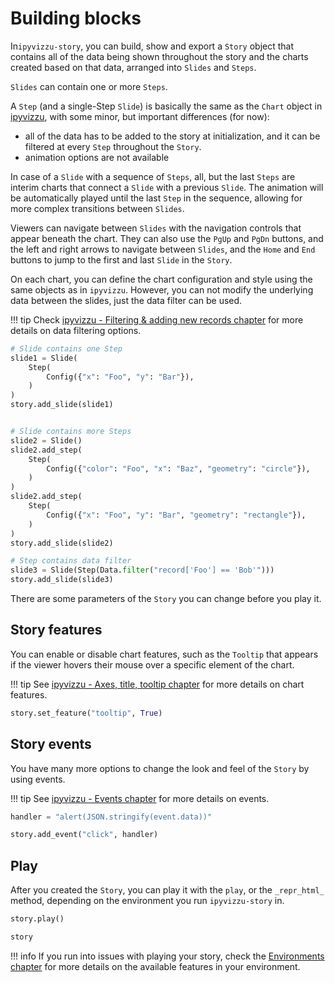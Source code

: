 # Building blocks

In`ipyvizzu-story`, you can build, show and export a `Story` object that
contains all of the data being shown throughout the story and the charts created
based on that data, arranged into `Slides` and `Steps`.

`Slides` can contain one or more `Steps`.

A `Step` (and a single-Step `Slide`) is basically the same as the `Chart` object
in [ipyvizzu](https://ipyvizzu.vizzuhq.com/latest/tutorial/), with some minor,
but important differences (for now):

- all of the data has to be added to the story at initialization, and it can be
  filtered at every `Step` throughout the `Story`.
- animation options are not available

In case of a `Slide` with a sequence of `Steps`, all, but the last `Steps` are
interim charts that connect a `Slide` with a previous `Slide`. The animation
will be automatically played until the last `Step` in the sequence, allowing for
more complex transitions between `Slides`.

Viewers can navigate between `Slides` with the navigation controls that appear
beneath the chart. They can also use the `PgUp` and `PgDn` buttons, and the left
and right arrows to navigate between `Slides`, and the `Home` and `End` buttons
to jump to the first and last `Slide` in the `Story`.

On each chart, you can define the chart configuration and style using the same
objects as in `ipyvizzu`. However, you can not modify the underlying data
between the slides, just the data filter can be used.

!!! tip
    Check
    [ipyvizzu - Filtering & adding new records chapter](https://ipyvizzu.vizzuhq.com/latest/tutorial/filter_add_new_records/)
    for more details on data filtering options.

```python
# Slide contains one Step
slide1 = Slide(
    Step(
        Config({"x": "Foo", "y": "Bar"}),
    )
)
story.add_slide(slide1)


# Slide contains more Steps
slide2 = Slide()
slide2.add_step(
    Step(
        Config({"color": "Foo", "x": "Baz", "geometry": "circle"}),
    )
)
slide2.add_step(
    Step(
        Config({"x": "Foo", "y": "Bar", "geometry": "rectangle"}),
    )
)
story.add_slide(slide2)

# Step contains data filter
slide3 = Slide(Step(Data.filter("record['Foo'] == 'Bob'")))
story.add_slide(slide3)
```

There are some parameters of the `Story` you can change before you play it.

## Story features

You can enable or disable chart features, such as the `Tooltip` that appears if
the viewer hovers their mouse over a specific element of the chart.

!!! tip
    See
    [ipyvizzu - Axes, title, tooltip chapter](https://ipyvizzu.vizzuhq.com/latest/tutorial/axes_title_tooltip/)
    for more details on chart features.

```python
story.set_feature("tooltip", True)
```

## Story events

You have many more options to change the look and feel of the `Story` by using
events.

!!! tip
    See
    [ipyvizzu - Events chapter](https://ipyvizzu.vizzuhq.com/latest/tutorial/events/)
    for more details on events.

```python
handler = "alert(JSON.stringify(event.data))"

story.add_event("click", handler)
```

## Play

After you created the `Story`, you can play it with the `play`, or the
`_repr_html_` method, depending on the environment you run `ipyvizzu-story` in.

```python
story.play()
```

```python
story
```

!!! info
    If you run into issues with playing your story, check the
    [Environments chapter](../environments/index.md) for more details on the
    available features in your environment.

